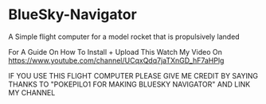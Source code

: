 # BlueSky-Navigator
A Simple flight computer for a model rocket that is propulsively landed

For A Guide On How To Install + Upload This Watch My Video On https://www.youtube.com/channel/UCqxQdq7jaTXnGD_hF7aHPlg

IF YOU USE THIS FLIGHT COMPUTER PLEASE GIVE ME CREDIT BY SAYING THANKS TO "POKEPILO1 FOR MAKING BLUESKY NAVIGATOR" AND LINK MY CHANNEL
